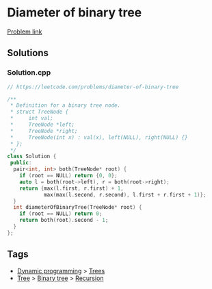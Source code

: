 # Diameter of binary tree

[Problem link](https://leetcode.com/problems/diameter-of-binary-tree)

## Solutions


### Solution.cpp
```cpp
// https://leetcode.com/problems/diameter-of-binary-tree

/**
 * Definition for a binary tree node.
 * struct TreeNode {
 *     int val;
 *     TreeNode *left;
 *     TreeNode *right;
 *     TreeNode(int x) : val(x), left(NULL), right(NULL) {}
 * };
 */
class Solution {
 public:
  pair<int, int> both(TreeNode* root) {
    if (root == NULL) return {0, 0};
    auto l = both(root->left), r = both(root->right);
    return {max(l.first, r.first) + 1,
            max(max(l.second, r.second), l.first + r.first + 1)};
  }
  int diameterOfBinaryTree(TreeNode* root) {
    if (root == NULL) return 0;
    return both(root).second - 1;
  }
};
```
## Tags

* [Dynamic programming](/Collections/dynamic-programming.md#dynamic-programming) > [Trees](/Collections/dynamic-programming.md#trees)
* [Tree](/Collections/tree.md#tree) > [Binary tree](/Collections/tree.md#binary-tree) > [Recursion](/Collections/tree.md#recursion)
